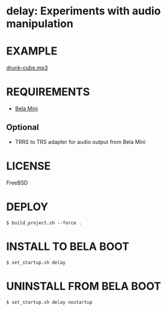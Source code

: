 # delay: Experiments with audio manipulation

# EXAMPLE

[drunk-cube.mp3](drunk-cube.mp3)

# REQUIREMENTS

* [Bela Mini](https://shop.bela.io/products/bela-mini-starter-kit)

## Optional

* TRRS to TRS adapter for audio output from Bela Mini

# LICENSE

FreeBSD

# DEPLOY

```console
$ build_project.sh --force .
```

# INSTALL TO BELA BOOT

```console
$ set_startup.sh delay
```

# UNINSTALL FROM BELA BOOT

```console
$ set_startup.sh delay nostartup
```
